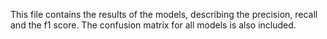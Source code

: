 This file contains the results of the models, describing the precision, recall and the f1 score.
The confusion matrix for all models is also included.
